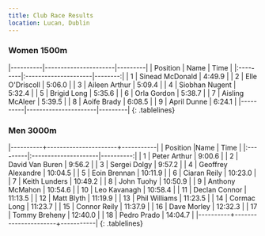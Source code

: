 ```yaml
---
title: Club Race Results 
location: Lucan, Dublin
---
```


<style>
.tablelines table, .tablelines td, .tablelines th {
        border: 1px solid;
        margin: 2px;
        }
.table {
    width: 75%;
}
th {
  text-align: left;
}
th, td {
  padding: 15px;
  text-align: left;
}
</style>

### Women 1500m

|----------|----------------------|---------|
| Position |          Name        |   Time  |
|:---------|:---------------------|--------:|
| 1        | Sinead McDonald      | 4:49.9  |
| 2        | Elle O'Driscoll      | 5:06.0  |
| 3        | Aileen Arthur        | 5:09.4  |
| 4        | Siobhan Nugent       | 5:32.4  |
| 5        | Brigid Long          | 5:35.6  |
| 6        | Orla Gordon          | 5:38.7  |
| 7        | Aisling McAleer      | 5:39.5  |
| 8        | Aoife Brady          | 6:08.5  |
| 9        | April Dunne          | 6:24.1  |
|----------|----------------------|---------|
{: .tablelines}



### Men 3000m

|----------+----------------------+-----------|
| Position |Name                  | Time      |
|:---------|:---------------------|----------:|
| 1        | Peter Arthur         |   9:00.6  |
| 2        | David Van Buren      |   9:56.2  |
| 3        | Sergei Dolgy         |   9:57.2  |
| 4        | Geoffrey Alexandre   |   10:04.5 |
| 5        | Eoin Brennan         |   10:11.9 |
| 6        | Ciaran Reily         |   10:23.0 |
| 7        | Keith Lunders        |   10:49.2 |
| 8        | John Tuohy           |   10:50.9 |
| 9        | Anthony McMahon      |   10:54.6 |
| 10       | Leo Kavanagh         |   10:58.4 |
| 11       | Declan Connor        |   11:13.5 |
| 12       | Matt Blyth           |   11:19.9 |
| 13       | Phil Williams        |   11:23.5 |
| 14       | Cormac Long          |   11:23.7 |
| 15       | Connor Reily         |   11:37.9 |
| 16       | Dave Morley          |   12:32.3 |
| 17       | Tommy Breheny        |   12:40.0 |
| 18       | Pedro Prado          |   14:04.7 |
|----------+----------------------+-----------|
{: .tablelines}
